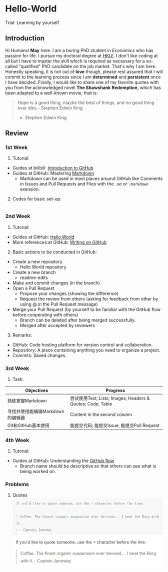 # Hello-World
Trial: Learning by yourself

## Introduction
Hi Humans!
**May** here. I am a boring PhD student in *Economics* who has passion for life. I pursue my doctoral degree at [HKU!](https://www.hku.hk/). 
I don't like coding at all but I have to master the skill which is required as necessary for a so-called "qualified" PhD candidate on the job market. That's why I am here. Honestly speaking, it is not out of **love** though,  please rest assured that I will commit to the learning process since I am **determined** and **persistent** once I have decided. Finally, I would like to share one of my favorite quotes with you from the acknowledged novel **The Shawshank Redemption**, which has been adapted to a well-known movie, that is:

> Hope is a good thing, maybe the best of things, and no good thing ever dies.- Stephen Edwin King
> - Stephen Edwin King


## Review
### 1st Week
1. Tutorial:
* Guides at bilibili: [Introduction to GitHub](https://www.bilibili.com/video/av24441039)
* Guides at GitHub: Mastering [Markdown](https://guides.github.com/features/mastering-markdown/)
  * Markdown can be used in most places around GitHub like Comments in Issues and Pull Requests and Files with the `.md` or `.markdown` exension.  

2. Codes for basic set-up:
```javascript

```



### 2nd Week 
1. Tutorial: 
* Guides at GitHub: [Hello World](https://guides.github.com/activities/hello-world/)
* More references at GitHub: [Writing on GitHub](https://help.github.com/en/github/writing-on-github)

2. Basic actions to be conducted in GitHub:
* Create a new repository
  * Hello World repository
* Create a new branch
  * readme-edits
* Make and commit changes (in the branch)
* Open a Pull Request
  * Propose your changes (showing the difference)
  * Request the review from others (asking for feedback from other by using @ in the Pull Request message)
* Merge your Pull Request (by yourself to be familiar with the GitHub flow before cooperating with others)
  * Branch can be deleted after being merged successfully.
  * Merged after accepted by reviewers
 
3. Remarks:
* GitHub: Code hosting platform for version control and collaboration.
* Repository: A place containing anything you need to organize a project.
* Commits: Saved changes.

### 3rd Week
1. Task:

Objectives   | Progress
------------ | -------------
熟练掌握Markdown | 尝试使用Text; Lists; Images; Headers & Quotes; Code; Table
寻找并使用能编辑Markdown的编辑器 | Content in the second column
Git和GitHub基本使用 | 能提交代码; 能提交Issue; 能提交Pull Request

### 4th Week
1. Tutorial: 
* Guides at GitHub: Understanding the [GitHub flow](https://guides.github.com/introduction/flow/)
  * Branch name should be descriptive so that others can see what is being worked on.

### Problems
1. Quotes
![Quotes1](https://github.com/yuewumay/hello-world/blob/master/Quotes1.png)
![Quotes2](https://github.com/yuewumay/hello-world/blob/master/Quotes2.png)
